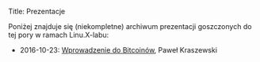 Title: Prezentacje

Poniżej znajduje się (niekompletne) archiwum prezentacji goszczonych
do tej pory w ramach Linu.X-labu:

- 2016-10-23: [Wprowadzenie do Bitcoinów][1], Paweł Kraszewski

[1]: {filename}/static/BitCoin%20prezentacja.pdf
